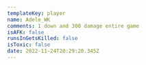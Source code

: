 ```yaml
---
templateKey: player
name: Adele_WK
comments: 1 down and 300 damage entire game
isAFK: false
runsInGetsKilled: false
isToxic: false
date: 2022-11-24T20:29:20.345Z
---
```


